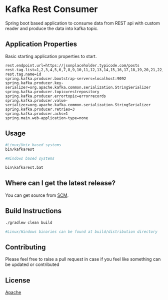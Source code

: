 # Kafka Rest Consumer

Spring boot based application to consume data from REST api with custom reader and produce the data into kafka topic. 


Application Properties
----------------------
Basic starting application properties to start.

```properties
rest.endpoint.url=https://jsonplaceholder.typicode.com/posts
rest.tag.list=1,2,3,4,5,6,7,8,9,10,11,12,13,14,15,16,17,18,19,20,21,22,23,24,25,26,27,28,29,30,31,32,33,34,35,36,37,38,39,40,41,42,43,44,45,46,47,48,49,50,51,52,53,54,55,56,57,58,59,60,61,62,63,64,65,66,67,68,69,70,71,72,73,74,75,76,77,78,79,80,81,82,83,84,85,86,87,88,89,90,91,92,93,94,95,96,97,98,99,100
rest.tag.name=id
spring.kafka.producer.bootstrap-servers=localhost:9092
spring.kafka.producer.key-serializer=org.apache.kafka.common.serialization.StringSerializer
spring.kafka.producer.topic=restrepository
spring.kafka.producer.errortopic=errorrecords
spring.kafka.producer.value-serializer=org.apache.kafka.common.serialization.StringSerializer
spring.kafka.producer.retries=3
spring.kafka.producer.acks=1
spring.main.web-application-type=none
```

## Usage

```bash
#Linux/Unix based systems
bin/kafkarest

#Windows based systems

bin\kafkarest.bat

```

Where can I get the latest release?
-----------------------------------
You can get source from [SCM](https://github.com/bkosaraju/kafkarestconsumer).


## Build Instructions 

```bash
./gradlew clean build

#Linux/Windows binaries can be found at build/distribution directory 
```

## Contributing
Please feel free to raise a pull request in case if you feel like something can be updated or contributed

## License
[Apache](http://www.apache.org/licenses/LICENSE-2.0.txt)